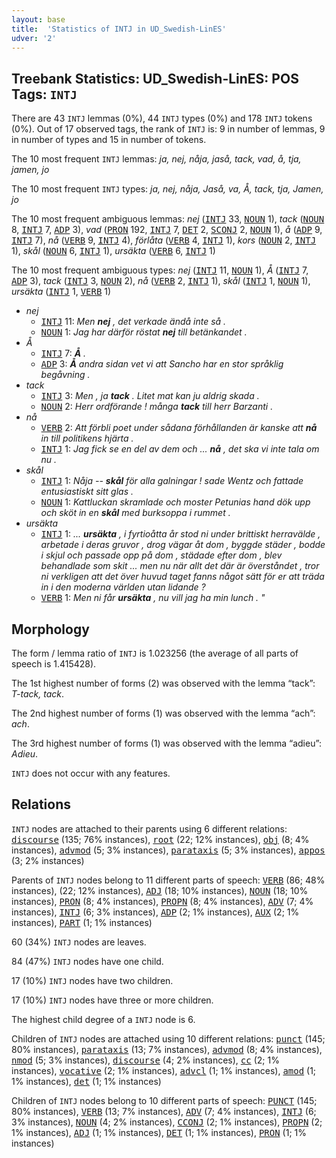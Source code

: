 ```yaml
---
layout: base
title:  'Statistics of INTJ in UD_Swedish-LinES'
udver: '2'
---
```


## Treebank Statistics: UD_Swedish-LinES: POS Tags: `INTJ`

There are 43 `INTJ` lemmas (0%), 44 `INTJ` types (0%) and 178 `INTJ` tokens (0%).
Out of 17 observed tags, the rank of `INTJ` is: 9 in number of lemmas, 9 in number of types and 15 in number of tokens.

The 10 most frequent `INTJ` lemmas: <em>ja, nej, nåja, jaså, tack, vad, å, tja, jamen, jo</em>

The 10 most frequent `INTJ` types:  <em>ja, nej, nåja, Jaså, va, Å, tack, tja, Jamen, jo</em>

The 10 most frequent ambiguous lemmas: <em>nej</em> (<tt><a href="sv_lines-pos-INTJ.html">INTJ</a></tt> 33, <tt><a href="sv_lines-pos-NOUN.html">NOUN</a></tt> 1), <em>tack</em> (<tt><a href="sv_lines-pos-NOUN.html">NOUN</a></tt> 8, <tt><a href="sv_lines-pos-INTJ.html">INTJ</a></tt> 7, <tt><a href="sv_lines-pos-ADP.html">ADP</a></tt> 3), <em>vad</em> (<tt><a href="sv_lines-pos-PRON.html">PRON</a></tt> 192, <tt><a href="sv_lines-pos-INTJ.html">INTJ</a></tt> 7, <tt><a href="sv_lines-pos-DET.html">DET</a></tt> 2, <tt><a href="sv_lines-pos-SCONJ.html">SCONJ</a></tt> 2, <tt><a href="sv_lines-pos-NOUN.html">NOUN</a></tt> 1), <em>å</em> (<tt><a href="sv_lines-pos-ADP.html">ADP</a></tt> 9, <tt><a href="sv_lines-pos-INTJ.html">INTJ</a></tt> 7), <em>nå</em> (<tt><a href="sv_lines-pos-VERB.html">VERB</a></tt> 9, <tt><a href="sv_lines-pos-INTJ.html">INTJ</a></tt> 4), <em>förlåta</em> (<tt><a href="sv_lines-pos-VERB.html">VERB</a></tt> 4, <tt><a href="sv_lines-pos-INTJ.html">INTJ</a></tt> 1), <em>kors</em> (<tt><a href="sv_lines-pos-NOUN.html">NOUN</a></tt> 2, <tt><a href="sv_lines-pos-INTJ.html">INTJ</a></tt> 1), <em>skål</em> (<tt><a href="sv_lines-pos-NOUN.html">NOUN</a></tt> 6, <tt><a href="sv_lines-pos-INTJ.html">INTJ</a></tt> 1), <em>ursäkta</em> (<tt><a href="sv_lines-pos-VERB.html">VERB</a></tt> 6, <tt><a href="sv_lines-pos-INTJ.html">INTJ</a></tt> 1)

The 10 most frequent ambiguous types:  <em>nej</em> (<tt><a href="sv_lines-pos-INTJ.html">INTJ</a></tt> 11, <tt><a href="sv_lines-pos-NOUN.html">NOUN</a></tt> 1), <em>Å</em> (<tt><a href="sv_lines-pos-INTJ.html">INTJ</a></tt> 7, <tt><a href="sv_lines-pos-ADP.html">ADP</a></tt> 3), <em>tack</em> (<tt><a href="sv_lines-pos-INTJ.html">INTJ</a></tt> 3, <tt><a href="sv_lines-pos-NOUN.html">NOUN</a></tt> 2), <em>nå</em> (<tt><a href="sv_lines-pos-VERB.html">VERB</a></tt> 2, <tt><a href="sv_lines-pos-INTJ.html">INTJ</a></tt> 1), <em>skål</em> (<tt><a href="sv_lines-pos-INTJ.html">INTJ</a></tt> 1, <tt><a href="sv_lines-pos-NOUN.html">NOUN</a></tt> 1), <em>ursäkta</em> (<tt><a href="sv_lines-pos-INTJ.html">INTJ</a></tt> 1, <tt><a href="sv_lines-pos-VERB.html">VERB</a></tt> 1)


* <em>nej</em>
  * <tt><a href="sv_lines-pos-INTJ.html">INTJ</a></tt> 11: <em>Men <b>nej</b> , det verkade ändå inte så .</em>
  * <tt><a href="sv_lines-pos-NOUN.html">NOUN</a></tt> 1: <em>Jag har därför röstat <b>nej</b> till betänkandet .</em>
* <em>Å</em>
  * <tt><a href="sv_lines-pos-INTJ.html">INTJ</a></tt> 7: <em><b>Å</b> .</em>
  * <tt><a href="sv_lines-pos-ADP.html">ADP</a></tt> 3: <em><b>Å</b> andra sidan vet vi att Sancho har en stor språklig begåvning .</em>
* <em>tack</em>
  * <tt><a href="sv_lines-pos-INTJ.html">INTJ</a></tt> 3: <em>Men , ja <b>tack</b> . Litet mat kan ju aldrig skada .</em>
  * <tt><a href="sv_lines-pos-NOUN.html">NOUN</a></tt> 2: <em>Herr ordförande ! många <b>tack</b> till herr Barzanti .</em>
* <em>nå</em>
  * <tt><a href="sv_lines-pos-VERB.html">VERB</a></tt> 2: <em>Att förbli poet under sådana förhållanden är kanske att <b>nå</b> in till politikens hjärta .</em>
  * <tt><a href="sv_lines-pos-INTJ.html">INTJ</a></tt> 1: <em>Jag fick se en del av dem och ... <b>nå</b> , det ska vi inte tala om nu .</em>
* <em>skål</em>
  * <tt><a href="sv_lines-pos-INTJ.html">INTJ</a></tt> 1: <em>Nåja -- <b>skål</b> för alla galningar ! sade Wentz och fattade entusiastiskt sitt glas .</em>
  * <tt><a href="sv_lines-pos-NOUN.html">NOUN</a></tt> 1: <em>Kattluckan skramlade och moster Petunias hand dök upp och sköt in en <b>skål</b> med burksoppa i rummet .</em>
* <em>ursäkta</em>
  * <tt><a href="sv_lines-pos-INTJ.html">INTJ</a></tt> 1: <em>... <b>ursäkta</b> , i fyrtioåtta år stod ni under brittiskt herravälde , arbetade i deras gruvor , drog vägar åt dom , byggde städer , bodde i skjul och passade opp på dom , städade efter dom , blev behandlade som skit ... men nu när allt det där är överståndet , tror ni verkligen att det över huvud taget fanns något sätt för er att träda in i den moderna världen utan lidande ?</em>
  * <tt><a href="sv_lines-pos-VERB.html">VERB</a></tt> 1: <em>Men ni får <b>ursäkta</b> , nu vill jag ha min lunch . "</em>

## Morphology

The form / lemma ratio of `INTJ` is 1.023256 (the average of all parts of speech is 1.415428).

The 1st highest number of forms (2) was observed with the lemma “tack”: <em>T-tack, tack</em>.

The 2nd highest number of forms (1) was observed with the lemma “ach”: <em>ach</em>.

The 3rd highest number of forms (1) was observed with the lemma “adieu”: <em>Adieu</em>.

`INTJ` does not occur with any features.


## Relations

`INTJ` nodes are attached to their parents using 6 different relations: <tt><a href="sv_lines-dep-discourse.html">discourse</a></tt> (135; 76% instances), <tt><a href="sv_lines-dep-root.html">root</a></tt> (22; 12% instances), <tt><a href="sv_lines-dep-obj.html">obj</a></tt> (8; 4% instances), <tt><a href="sv_lines-dep-advmod.html">advmod</a></tt> (5; 3% instances), <tt><a href="sv_lines-dep-parataxis.html">parataxis</a></tt> (5; 3% instances), <tt><a href="sv_lines-dep-appos.html">appos</a></tt> (3; 2% instances)

Parents of `INTJ` nodes belong to 11 different parts of speech: <tt><a href="sv_lines-pos-VERB.html">VERB</a></tt> (86; 48% instances),  (22; 12% instances), <tt><a href="sv_lines-pos-ADJ.html">ADJ</a></tt> (18; 10% instances), <tt><a href="sv_lines-pos-NOUN.html">NOUN</a></tt> (18; 10% instances), <tt><a href="sv_lines-pos-PRON.html">PRON</a></tt> (8; 4% instances), <tt><a href="sv_lines-pos-PROPN.html">PROPN</a></tt> (8; 4% instances), <tt><a href="sv_lines-pos-ADV.html">ADV</a></tt> (7; 4% instances), <tt><a href="sv_lines-pos-INTJ.html">INTJ</a></tt> (6; 3% instances), <tt><a href="sv_lines-pos-ADP.html">ADP</a></tt> (2; 1% instances), <tt><a href="sv_lines-pos-AUX.html">AUX</a></tt> (2; 1% instances), <tt><a href="sv_lines-pos-PART.html">PART</a></tt> (1; 1% instances)

60 (34%) `INTJ` nodes are leaves.

84 (47%) `INTJ` nodes have one child.

17 (10%) `INTJ` nodes have two children.

17 (10%) `INTJ` nodes have three or more children.

The highest child degree of a `INTJ` node is 6.

Children of `INTJ` nodes are attached using 10 different relations: <tt><a href="sv_lines-dep-punct.html">punct</a></tt> (145; 80% instances), <tt><a href="sv_lines-dep-parataxis.html">parataxis</a></tt> (13; 7% instances), <tt><a href="sv_lines-dep-advmod.html">advmod</a></tt> (8; 4% instances), <tt><a href="sv_lines-dep-nmod.html">nmod</a></tt> (5; 3% instances), <tt><a href="sv_lines-dep-discourse.html">discourse</a></tt> (4; 2% instances), <tt><a href="sv_lines-dep-cc.html">cc</a></tt> (2; 1% instances), <tt><a href="sv_lines-dep-vocative.html">vocative</a></tt> (2; 1% instances), <tt><a href="sv_lines-dep-advcl.html">advcl</a></tt> (1; 1% instances), <tt><a href="sv_lines-dep-amod.html">amod</a></tt> (1; 1% instances), <tt><a href="sv_lines-dep-det.html">det</a></tt> (1; 1% instances)

Children of `INTJ` nodes belong to 10 different parts of speech: <tt><a href="sv_lines-pos-PUNCT.html">PUNCT</a></tt> (145; 80% instances), <tt><a href="sv_lines-pos-VERB.html">VERB</a></tt> (13; 7% instances), <tt><a href="sv_lines-pos-ADV.html">ADV</a></tt> (7; 4% instances), <tt><a href="sv_lines-pos-INTJ.html">INTJ</a></tt> (6; 3% instances), <tt><a href="sv_lines-pos-NOUN.html">NOUN</a></tt> (4; 2% instances), <tt><a href="sv_lines-pos-CCONJ.html">CCONJ</a></tt> (2; 1% instances), <tt><a href="sv_lines-pos-PROPN.html">PROPN</a></tt> (2; 1% instances), <tt><a href="sv_lines-pos-ADJ.html">ADJ</a></tt> (1; 1% instances), <tt><a href="sv_lines-pos-DET.html">DET</a></tt> (1; 1% instances), <tt><a href="sv_lines-pos-PRON.html">PRON</a></tt> (1; 1% instances)

